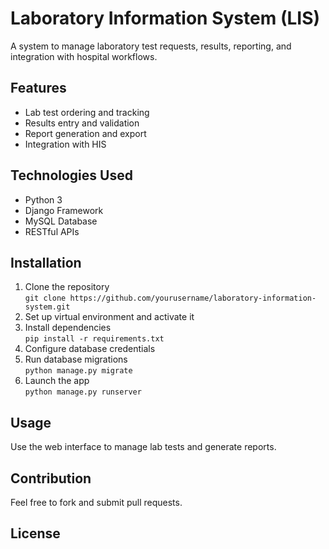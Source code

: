 # Laboratory Information System (LIS)

A system to manage laboratory test requests, results, reporting, and integration with hospital workflows.

## Features
- Lab test ordering and tracking
- Results entry and validation
- Report generation and export
- Integration with HIS

## Technologies Used
- Python 3
- Django Framework
- MySQL Database
- RESTful APIs

## Installation
1. Clone the repository  
   `git clone https://github.com/yourusername/laboratory-information-system.git`
2. Set up virtual environment and activate it
3. Install dependencies  
   `pip install -r requirements.txt`
4. Configure database credentials
5. Run database migrations  
   `python manage.py migrate`
6. Launch the app  
   `python manage.py runserver`

## Usage
Use the web interface to manage lab tests and generate reports.

## Contribution
Feel free to fork and submit pull requests.

## License
